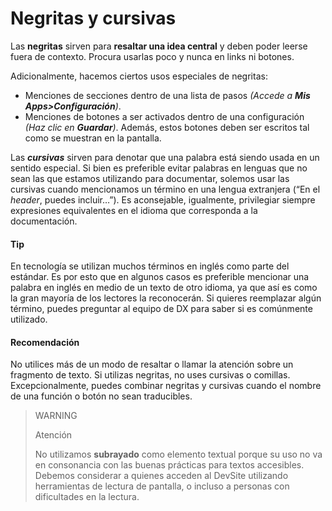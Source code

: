 # Negritas y cursivas 

Las **negritas** sirven para **resaltar una idea central** y deben poder leerse fuera de contexto. Procura usarlas poco y nunca en links ni botones.

Adicionalmente, hacemos ciertos usos especiales de negritas:

* Menciones de secciones dentro de una lista de pasos *(Accede a **Mis Apps>Configuración**)*.
* Menciones de botones a ser activados dentro de una configuración *(Haz clic en **Guardar**)*. Además, estos botones deben ser escritos tal como se muestran en la pantalla.

Las ***cursivas*** sirven para denotar que una palabra está siendo usada en un sentido especial. Si bien es preferible evitar palabras en lenguas que no sean las que estamos utilizando para documentar, solemos usar las cursivas cuando mencionamos un término en una lengua extranjera (“En el *header*, puedes incluir…”). Es aconsejable, igualmente, privilegiar siempre expresiones equivalentes en el idioma que corresponda a la documentación. 

#### Tip

En tecnología se utilizan muchos términos en inglés como parte del estándar. Es por esto que en algunos casos es preferible mencionar una palabra en inglés en medio de un texto de otro idioma, ya que así es como la gran mayoría de los lectores la reconocerán. Si quieres reemplazar algún término, puedes preguntar al equipo de DX para saber si es comúnmente utilizado.

#### Recomendación

No utilices más de un modo de resaltar o llamar la atención sobre un fragmento de texto. Si utilizas negritas, no uses cursivas o comillas. Excepcionalmente, puedes combinar negritas y cursivas cuando el nombre de una función o botón no sean traducibles.

> WARNING
>
> Atención
>
> No utilizamos **subrayado** como elemento textual porque su uso no va en consonancia con las buenas prácticas para textos accesibles. Debemos considerar a quienes acceden al DevSite utilizando herramientas de lectura de pantalla, o incluso a personas con dificultades en la lectura.


